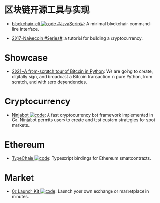 # 区块链开源工具与实现

- [blockchain-cli ![code](https://ng-tech.icu/assets/code.svg) #JavaScript#](https://github.com/seanseany/blockchain-cli): A minimal blockchain command-line interface.

- [2017-Naivecoin #Series#](https://lhartikk.github.io/): a tutorial for building a cryptocurrency.

# Showcase

- [2021~A from-scratch tour of Bitcoin in Python](http://karpathy.github.io/2021/06/21/blockchain/): We are going to create, digitally sign, and broadcast a Bitcoin transaction in pure Python, from scratch, and with zero dependencies.

# Cryptocurrency

- [Ninjabot ![code](https://ng-tech.icu/assets/code.svg)](https://github.com/rodrigo-brito/ninjabot): A fast cryptocurrency bot framework implemented in Go. Ninjabot permits users to create and test custom strategies for spot markets..

# Ethereum

- [TypeChain ![code](https://ng-tech.icu/assets/code.svg)](https://github.com/Neufund/TypeChain): Typescript bindings for Ethereum smartcontracts.

# Market

- [0x Launch Kit ![code](https://ng-tech.icu/assets/code.svg)](https://0x.org/launch-kit): Launch your own exchange or marketplace in minutes.
